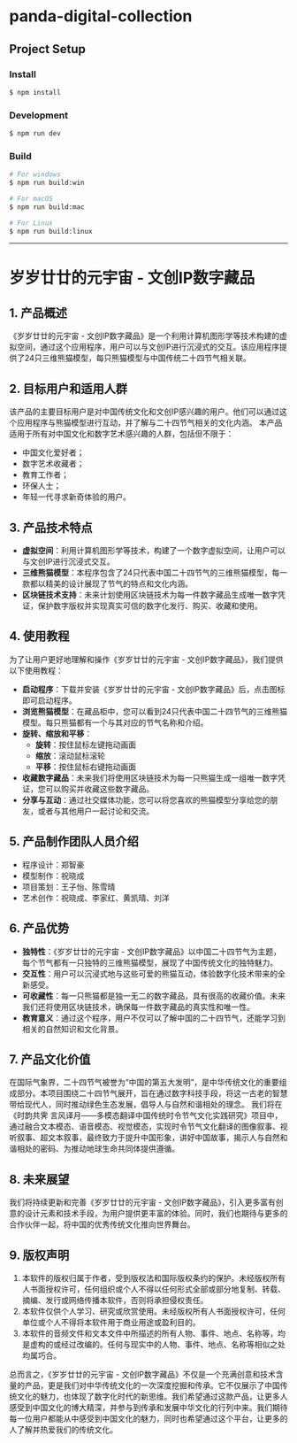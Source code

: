 # panda-digital-collection

## Project Setup

### Install

```bash
$ npm install
```

### Development

```bash
$ npm run dev
```

### Build

```bash
# For windows
$ npm run build:win
```

```bash
# For macOS
$ npm run build:mac
```

```bash
# For Linux
$ npm run build:linux
```

---

# 岁岁廿廿的元宇宙 - 文创IP数字藏品

## 1. 产品概述

《岁岁廿廿的元宇宙 - 文创IP数字藏品》是一个利用计算机图形学等技术构建的虚拟空间，通过这个应用程序，用户可以与文创IP进行沉浸式的交互。该应用程序提供了24只三维熊猫模型，每只熊猫模型与中国传统二十四节气相关联。

## 2. 目标用户和适用人群

该产品的主要目标用户是对中国传统文化和文创IP感兴趣的用户。他们可以通过这个应用程序与熊猫模型进行互动，并了解与二十四节气相关的文化内涵。
本产品适用于所有对中国文化和数字艺术感兴趣的人群，包括但不限于：
- 中国文化爱好者；
- 数字艺术收藏者；
- 教育工作者；
- 环保人士；
- 年轻一代寻求新奇体验的用户。

## 3. 产品技术特点

- **虚拟空间**：利用计算机图形学等技术，构建了一个数字虚拟空间，让用户可以与文创IP进行沉浸式交互。
- **三维熊猫模型**：本程序包含了24只代表中国二十四节气的三维熊猫模型，每一款都以精美的设计展现了节气的特点和文化内涵。
- **区块链技术支持**：未来计划使用区块链技术为每一件数字藏品生成唯一数字凭证，保护数字版权并实现真实可信的数字化发行、购买、收藏和使用。

## 4. 使用教程

为了让用户更好地理解和操作《岁岁廿廿的元宇宙 - 文创IP数字藏品》，我们提供以下使用教程：
- **启动程序**：下载并安装《岁岁廿廿的元宇宙 - 文创IP数字藏品》后，点击图标即可启动程序。
- **浏览熊猫模型**：在藏品柜中，您可以看到24只代表中国二十四节气的三维熊猫模型。每只熊猫都有一个与其对应的节气名称和介绍。
- **旋转、缩放和平移**：
  - **旋转**：按住鼠标左键拖动画面
  - **缩放**：滚动鼠标滚轮
  - **平移**：按住鼠标右键拖动画面
- **收藏数字藏品**：未来我们将使用区块链技术为每一只熊猫生成一组唯一数字凭证，您可以购买并收藏这些数字藏品。
- **分享与互动**：通过社交媒体功能，您可以将您喜欢的熊猫模型分享给您的朋友，或者与其他用户一起讨论和交流。

## 5. 产品制作团队人员介绍

- 程序设计：郑智豪
- 模型制作：祝晓成
- 项目策划：王子怡、陈雪晴
- 艺术创作：祝晓成、李家红、黄凯晴、刘洋

## 6. 产品优势

- **独特性**：《岁岁廿廿的元宇宙 - 文创IP数字藏品》以中国二十四节气为主题，每个节气都有一只独特的三维熊猫模型，展现了中国传统文化的独特魅力。
- **交互性**：用户可以沉浸式地与这些可爱的熊猫互动，体验数字化技术带来的全新感受。
- **可收藏性**：每一只熊猫都是独一无二的数字藏品，具有很高的收藏价值。未来我们还将使用区块链技术，确保每一件数字藏品的真实性和唯一性。
- **教育意义**：通过这个程序，用户不仅可以了解中国的二十四节气，还能学习到相关的自然知识和文化背景。

## 7. 产品文化价值

在国际气象界，二十四节气被誉为“中国的第五大发明”，是中华传统文化的重要组成部分。本项目围绕二十四节气展开，旨在通过数字科技手段，将这一古老的智慧带给现代人，同时推动绿色生态发展，倡导人与自然和谐相处的理念。
我们将在《时韵共霁 言风译月——多模态翻译中国传统时令节气文化实践研究》项目中，通过融合文本模态、语音模态、视觉模态，实现时令节气文化翻译的图像叙事、视听叙事、超文本叙事，最终致力于提升中国形象，讲好中国故事，揭示人与自然和谐相处的密码、为推动地球生命共同体提供遵循。

## 8. 未来展望

我们将持续更新和完善《岁岁廿廿的元宇宙 - 文创IP数字藏品》，引入更多富有创意的设计元素和技术手段，为用户提供更丰富的体验。同时，我们也期待与更多的合作伙伴一起，将中国的优秀传统文化推向世界舞台。

## 9. 版权声明

1. 本软件的版权归属于作者，受到版权法和国际版权条约的保护。未经版权所有人书面授权许可，任何组织或个人不得以任何形式全部或部分地复制、转载、摘编、发行或网络传播本软件，否则将承担侵权责任。
2. 本软件仅供个人学习、研究或欣赏使用。未经版权所有人书面授权许可，任何单位或个人不得将本软件用于商业用途或盈利目的。
3. 本软件的音频文件和文本文件中所描述的所有人物、事件、地点、名称等，均是虚构的或经过改编的。任何与现实中的人物、事件、地点、名称等相似之处均属巧合。

总而言之，《岁岁廿廿的元宇宙 - 文创IP数字藏品》不仅是一个充满创意和技术含量的产品，更是我们对中华传统文化的一次深度挖掘和传承。它不仅展示了中国传统文化的魅力，也体现了数字化时代的新思维。我们希望通过这款产品，让更多人感受到中国文化的博大精深，并参与到传承和发展中华文化的行列中来。我们期待每一位用户都能从中感受到中国文化的魅力，同时也希望通过这个平台，让更多的人了解并热爱我们的传统文化。
